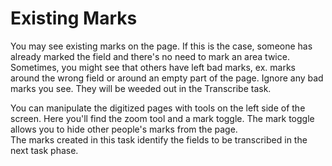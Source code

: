 # Existing Marks

You may see existing marks on the page. If this is the case, someone has already marked the field and there's no need to mark an area twice. Sometimes, you might see that others have left bad marks, ex. marks around the wrong field or around an empty part of the page. Ignore any bad marks you see. They will be weeded out in the Transcribe task.  

You can manipulate the digitized pages with tools on the left side of the screen. Here you'll find the zoom tool and a mark toggle. The mark toggle allows you to hide other people's marks from the page.  
The marks created in this task identify the fields to be transcribed in the next task phase.  
